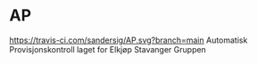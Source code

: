 # AP
https://travis-ci.com/sandersig/AP.svg?branch=main
Automatisk Provisjonskontroll laget for Elkjøp Stavanger Gruppen
